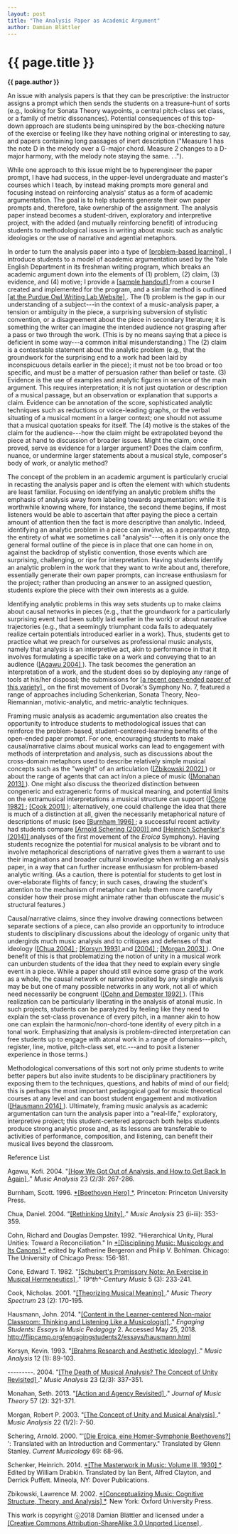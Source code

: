```yaml
---
layout: post
title: "The Analysis Paper as Academic Argument"
author: Damian Blättler
---
```


{{ page.title }}
================

**{{ page.author }}**


An issue with analysis papers is that they can be prescriptive: the instructor assigns a prompt which then sends the students on a treasure-hunt of sorts (e.g., looking for Sonata Theory waypoints, a central pitch-class set class, or a family of metric dissonances). Potential consequences of this top-down approach are students being uninspired by the box-checking nature of the exercise or feeling like they have nothing original or interesting to say, and papers containing long passages of inert description ("Measure 1 has the note D in the melody over a G-major chord. Measure 2 changes to a D-major harmony, with the melody note staying the same. . .").

While one approach to this issue might be to hyperengineer the paper prompt, I have had success, in the upper-level undergraduate and master's courses which I teach, by instead making prompts more general and focusing instead on reinforcing analysis' status as a form of academic argumentation. The goal is to help students generate their own paper prompts and, therefore, take ownership of the assignment. The analysis paper instead becomes a student-driven, exploratory and interpretive project, with the added (and mutually reinforcing benefit) of introducing students to methodological issues in writing about music such as analytic ideologies or the use of narrative and agential metaphors.

In order to turn the analysis paper into a type of [[problem-based learning] ](https://en.wikipedia.org/wiki/Problem-based_learning), I introduce students to a model of academic argumentation used by the Yale English Department in its freshman writing program, which breaks an academic argument down into the elements of (1) problem, (2) claim, (3) evidence, and (4) motive; I provide a [[sample handout] ](https://drive.google.com/file/d/1gr7v4vaejACbf-4CCdi9XaV3n4L5-kcV/view) from a course I created and implemented for the program, and a similar method is outlined [[at the Purdue Owl Writing Lab Website] ](https://owl.english.purdue.edu/owl/resource/588/03/). The (1) problem is the gap in our understanding of a subject---in the context of a music-analysis paper, a tension or ambiguity in the piece, a surprising subversion of stylistic convention, or a disagreement about the piece in secondary literature; it is something the writer can imagine the intended audience not grasping after a pass or two through the work. (This is by no means saying that a piece is deficient in some way---a common initial misunderstanding.) The (2) claim is a contestable statement about the analytic problem (e.g., that the groundwork for the surprising end to a work had been laid by inconspicuous details earlier in the piece); it must not be too broad or too specific, and must be a matter of persuasion rather than belief or taste. (3) Evidence is the use of examples and analytic figures in service of the main argument. This requires interpretation; it is not just quotation or description of a musical passage, but an observation or explanation that supports a claim. Evidence can be annotation of the score, sophisticated analytic techniques such as reductions or voice-leading graphs, or the verbal situating of a musical moment in a larger context; one should not assume that a musical quotation speaks for itself. The (4) motive is the stakes of the claim for the audience---how the claim might be extrapolated beyond the piece at hand to discussion of broader issues. Might the claim, once proved, serve as evidence for a larger argument? Does the claim confirm, nuance, or undermine larger statements about a musical style, composer's body of work, or analytic method?

The concept of the problem in an academic argument is particularly crucial in recasting the analysis paper and is often the element with which students are least familiar. Focusing on identifying an analytic problem shifts the emphasis of analysis away from labeling towards argumentation: while it is worthwhile knowing where, for instance, the second theme begins, if most listeners would be able to ascertain that after paying the piece a certain amount of attention then the fact is more descriptive than analytic. Indeed, identifying an analytic problem in a piece can involve, as a preparatory step, the entirety of what we sometimes call "analysis"---often it is only once the general formal outline of the piece is in place that one can home in on, against the backdrop of stylistic convention, those events which are surprising, challenging, or ripe for interpretation. Having students identify an analytic problem in the work that they want to write about and, therefore, essentially generate their own paper prompts, can increase enthusiasm for the project; rather than producing an answer to an assigned question, students explore the piece with their own interests as a guide.

Identifying analytic problems in this way sets students up to make claims about causal networks in pieces (e.g., that the groundwork for a particularly surprising event had been subtly laid earlier in the work) or about narrative trajectories (e.g., that a seemingly triumphant coda fails to adequately realize certain potentials introduced earlier in a work). Thus, students get to practice what we preach for ourselves as professional music analysts, namely that analysis is an interpretive act, akin to performance in that it involves formulating a specific take on a work and conveying that to an audience ([[Agawu 2004] ](https://www.jstor.org/stable/3700446)). The task becomes the generation an interpretation of a work, and the student does so by deploying any range of tools at his/her disposal; the submissions for [[a recent open-ended paper of this variety] ](https://drive.google.com/file/d/1Z4Gn0s8xjNcX0A1JDhcMYHXk2XK0Nfgs/view?usp=sharing), on the first movement of Dvorak's Symphony No. 7, featured a range of approaches including Schenkerian, Sonata Theory, Neo-Riemannian, motivic-analytic, and metric-analytic techniques.

Framing music analysis as academic argumentation also creates the opportunity to introduce students to methodological issues that can reinforce the problem-based, student-centered-learning benefits of the open-ended paper prompt. For one, encouraging students to make causal/narrative claims about musical works can lead to engagement with methods of interpretation and analysis, such as discussions about the cross-domain metaphors used to describe relatively simple musical concepts such as the "weight" of an articulation ([[Zbikowski 2002] ](https://openlibrary.org/works/OL8003931W/Conceptualizing_Music)) or about the range of agents that can act in/on a piece of music ([[Monahan 2013] ](https://doi.org/10.1215/00222909-2323497)). One might also discuss the theorized distinction between congeneric and extrageneric forms of musical meaning, and potential limits on the extramusical interpretations a musical structure can support ([[Cone 1982] ](http://www.jstor.org/stable/746462); [[Cook 2001] ](http://www.jstor.org/stable/10.1525/mts.2001.23.2.170)); alternatively, one could challenge the idea that there is much of a distinction at all, given the necessarily metaphorical nature of descriptions of music (see [[Burnham 1996] ](https://openlibrary.org/works/OL8327941W/Beethoven_Hero); a successful recent activity had students compare [[Arnold Schering (2000)] ](https://currentmusicology.columbia.edu/article/arnold-schering-die-eroica-eine-homer-symphonie-beethovens-translated-with-an-introduction-and-commentary/) and [[Heinrich Schenker's (2014)] ](http://www.worldcat.org/title/masterwork-in-music-a-yearbook/oclc/906631179?referer=di&ht=edition) analyses of the first movement of the *Eroica* Symphony). Having students recognize the potential for musical analysis to be vibrant and to involve metaphorical descriptions of narrative gives them a warrant to use their imaginations and broader cultural knowledge when writing an analysis paper, in a way that can further increase enthusiasm for problem-based analytic writing. (As a caution, there is potential for students to get lost in over-elaborate flights of fancy; in such cases, drawing the student\'s attention to the mechanism of metaphor can help them more carefully consider how their prose might animate rather than obfuscate the music\'s structural features.)

Causal/narrative claims, since they involve drawing connections between separate sections of a piece, can also provide an opportunity to introduce students to disciplinary discussions about the ideology of organic unity that undergirds much music analysis and to critiques and defenses of that ideology ([[Chua 2004] ](http://www.jstor.org/stable/3700451); [[Korsyn 1993] ](http://www.jstor.org/stable/854077) and [[2004] ](http://www.jstor.org/stable/3700450); [[Morgan 2003] ](http://www.jstor.org/stable/3700417)). One benefit of this is that problematizing the notion of unity in a musical work can unburden students of the idea that they need to explain every single event in a piece. While a paper should still evince some grasp of the work as a whole, the causal network or narrative posited by any single analysis may be but one of many possible networks in any work, not all of which need necessarily be congruent ([[Cohn and Dempster 1992] ](http://www.worldcat.org/title/disciplining-music-musicology-and-its-canons/oclc/24669713)). (This realization can be particularly liberating in the analysis of atonal music. In such projects, students can be paralyzed by feeling like they need to explain the set-class provenance of every pitch, in a manner akin to how one can explain the harmonic/non-chord-tone identity of every pitch in a tonal work. Emphasizing that analysis is problem-directed interpretation can free students up to engage with atonal work in a range of domains---pitch, register, line, motive, pitch-class set, etc.---and to posit a listener experience in those terms.)

Methodological conversations of this sort not only prime students to write better papers but also invite students to be disciplinary practitioners by exposing them to the techniques, questions, and habits of mind of our field; this is perhaps the most important pedagogical goal for music theoretical courses at any level and can boost student engagement and motivation ([[Hausmann 2014] ](http://flipcamp.org/engagingstudents2/essays/hausmann.html)). Ultimately, framing music analysis as academic argumentation can turn the analysis paper into a "real-life," exploratory, interpretive project; this student-centered approach both helps students produce strong analytic prose and, as its lessons are transferable to activities of performance, composition, and listening, can benefit their musical lives beyond the classroom.

Reference List

Agawu, Kofi. 2004. "[[How We Got Out of Analysis, and How to Get Back In Again] ](https://www.jstor.org/stable/3700446)." *Music Analysis* 23 (2/3): 267-286.

Burnham, Scott. 1996. [*[Beethoven Hero] *](https://openlibrary.org/works/OL8327941W/Beethoven_Hero). Princeton: Princeton University Press.

Chua, Daniel. 2004. "[[Rethinking Unity] ](http://www.jstor.org/stable/3700451)." *Music Analysis* 23 (ii-iii): 353-359.

Cohn, Richard and Douglas Dempster. 1992. "Hierarchical Unity, Plural Unities: Toward a Reconciliation." In [*[Disciplining Music: Musicology and Its Canons] *](http://www.worldcat.org/title/disciplining-music-musicology-and-its-canons/oclc/24669713), edited by Katherine Bergeron and Philip V. Bohlman. Chicago: The University of Chicago Press: 156-181.

Cone, Edward T. 1982. "[[Schubert's Promissory Note: An Exercise in Musical Hermeneutics] ](http://www.jstor.org/stable/746462)." *19^th^-Century Music* 5 (3): 233-241.

Cook, Nicholas. 2001. "[[Theorizing Musical Meaning] ](http://www.jstor.org/stable/10.1525/mts.2001.23.2.170)." *Music Theory Spectrum* 23 (2): 170-195.

Hausmann, John. 2014. "[[Content in the Learner-centered Non-major Classroom: Thinking and Listening Like a Musicologist] ](http://flipcamp.org/engagingstudents2/essays/hausmann.html)." *Engaging Students: Essays in Music Pedagogy* 2. Accessed May 25, 2018. http://flipcamp.org/engagingstudents2/essays/hausmann.html

Korsyn, Kevin. 1993. "[[Brahms Research and Aesthetic Ideology] ](http://www.jstor.org/stable/854077)." *Music Analysis* 12 (1): 89-103.

---------. 2004. "[[The Death of Musical Analysis? The Concept of Unity Revisited] ](http://www.jstor.org/stable/3700450)." *Music Analysis* 23 (2/3): 337-351.

Monahan, Seth. 2013. "[[Action and Agency Revisited] ](https://doi.org/10.1215/00222909-2323497)." *Journal of Music Theory* 57 (2): 321-371.

Morgan, Robert P. 2003. "[[The Concept of Unity and Musical Analysis] ](http://www.jstor.org/stable/3700417)." *Music Analysis* 22 (1/2): 7-50.

Schering, Arnold. 2000. "'[[Die Eroica, eine Homer-Symphonie Beethovens?] ](https://currentmusicology.columbia.edu/article/arnold-schering-die-eroica-eine-homer-symphonie-beethovens-translated-with-an-introduction-and-commentary/)': Translated with an Introduction and Commentary." Translated by Glenn Stanley. *Current Musicology* 69: 68-96.

Schenker, Heinrich. 2014. [*[The Masterwork in Music: Volume III, 1930] *](http://www.worldcat.org/title/masterwork-in-music-a-yearbook/oclc/906631179?referer=di&ht=edition). Edited by William Drabkin. Translated by Ian Bent, Alfred Clayton, and Derrick Puffett. Mineola, NY: Dover Publications.

Zbikowski, Lawrence M. 2002. [*[Conceptualizing Music: Cognitive Structure, Theory, and Analysis] *](https://openlibrary.org/works/OL8003931W/Conceptualizing_Music). New York: Oxford University Press.

This work is copyright ⓒ2018 Damian Blättler and licensed under a [[Creative Commons Attribution-ShareAlike 3.0 Unported License] ](https://creativecommons.org/licenses/by-sa/3.0/).
